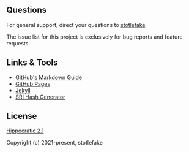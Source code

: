 ## Questions

For general support, direct your questions to [stotlefake](mailto:stotlefake@gmail.com)

The issue list for this project is exclusively for bug reports and feature requests.

## Links & Tools

- [GitHub's Markdown Guide](https://guides.github.com/features/mastering-markdown/)
- [GitHub Pages](https://pages.github.com)
- [Jekyll](https://jekyllrb.com/)
- [SRI Hash Generator](https://www.srihash.org/)

## License

[Hippocratic 2.1](https://github.com/stotelfake/stotlefake.github.io/blob/master/LICENSE.md)

Copyright (c) 2021-present, stotlefake
